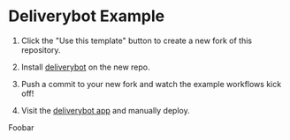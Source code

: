 # Deliverybot Example

1. Click the "Use this template" button to create a new fork of this repository.

2. Install [deliverybot](https://github.com/apps/deliverybot) on the new repo.

3. Push a commit to your new fork and watch the example workflows kick off!

4. Visit the [deliverybot app](https://app.deliverybot.dev) and manually deploy.

Foobar
